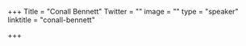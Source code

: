 +++
Title = "Conall Bennett"
Twitter = ""
image = ""
type = "speaker"
linktitle = "conall-bennett"

+++


